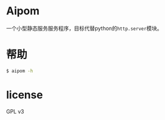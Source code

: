 Aipom
=====

一个小型静态服务服务程序，目标代替python的`http.server`模块。

# 帮助 #

```bash
$ aipom -h
```

# license #

GPL v3
